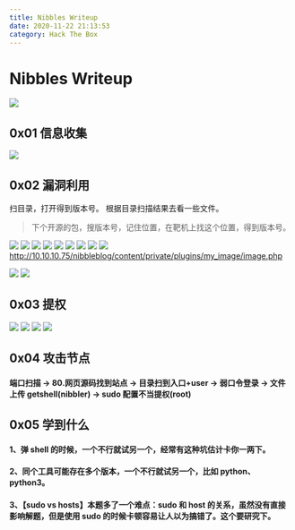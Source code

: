 ```yaml
---
title: Nibbles Writeup
date: 2020-11-22 21:13:53
category: Hack The Box
---
```


# Nibbles Writeup

![](./0.png)

## 0x01 信息收集

![](./1.png)

## 0x02 漏洞利用

扫目录，打开得到版本号。
根据目录扫描结果去看一些文件。
> 下个开源的包，搜版本号，记住位置，在靶机上找这个位置，得到版本号。

![](./8.png)
![](./2.png)
![](./12.png)
![](./9.png)
![](./3.png)
![](./10.png)
![](./11.png)
![](./5.png)
![](./6.png)
http://10.10.10.75/nibbleblog/content/private/plugins/my_image/image.php

![](./4.png)
![](./7.png)

## 0x03 提权


![](./13.png)
![](./14.png)
![](./16.png)
![](./17.png)

## 0x04 攻击节点
#### 端口扫描 -> 80.网页源码找到站点 -> 目录扫到入口+user -> 弱口令登录 -> 文件上传 getshell(nibbler) -> sudo 配置不当提权(root)

## 0x05 学到什么
#### 1、弹 shell 的时候，一个不行就试另一个，经常有这种坑估计卡你一两下。
#### 2、同个工具可能存在多个版本，一个不行就试另一个，比如 python、python3。
#### 3、【sudo vs hosts】本题多了一个难点：sudo 和 host 的关系，虽然没有直接影响解题，但是使用 sudo 的时候卡顿容易让人以为搞错了。这个要研究下。